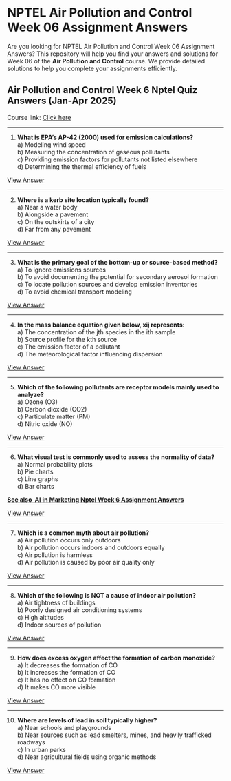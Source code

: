 # NPTEL Air Pollution and Control Week 06 Assignment Answers

Are you looking for NPTEL Air Pollution and Control Week 06 Assignment Answers? This repository will help you find your answers and solutions for Week 06 of the **Air Pollution and Control** course. We provide detailed solutions to help you complete your assignments efficiently.

## Air Pollution and Control Week 6 Nptel Quiz Answers (Jan-Apr 2025)

Course link: [Click here](https://onlinecourses.nptel.ac.in/noc25_ce04/course)

***

1. **What is EPA’s AP-42 (2000) used for emission calculations?**\
   a) Modeling wind speed\
   b) Measuring the concentration of gaseous pollutants\
   c) Providing emission factors for pollutants not listed elsewhere\
   d) Determining the thermal efficiency of fuels

[View Answer](https://my.progiez.com/courses/air-pollution-and-control-nptel-answers/)

***

2. **Where is a kerb site location typically found?**\
   a) Near a water body\
   b) Alongside a pavement\
   c) On the outskirts of a city\
   d) Far from any pavement

[View Answer](https://my.progiez.com/courses/air-pollution-and-control-nptel-answers/)

***

3. **What is the primary goal of the bottom-up or source-based method?**\
   a) To ignore emissions sources\
   b) To avoid documenting the potential for secondary aerosol formation\
   c) To locate pollution sources and develop emission inventories\
   d) To avoid chemical transport modeling

[View Answer](https://my.progiez.com/courses/air-pollution-and-control-nptel-answers/)

***

4. **In the mass balance equation given below, xij represents:**\
   a) The concentration of the jth species in the ith sample\
   b) Source profile for the kth source\
   c) The emission factor of a pollutant\
   d) The meteorological factor influencing dispersion

[View Answer](https://my.progiez.com/courses/air-pollution-and-control-nptel-answers/)

***

5. **Which of the following pollutants are receptor models mainly used to analyze?**\
   a) Ozone (O3)\
   b) Carbon dioxide (CO2)\
   c) Particulate matter (PM)\
   d) Nitric oxide (NO)

[View Answer](https://my.progiez.com/courses/air-pollution-and-control-nptel-answers/)

***

6. **What visual test is commonly used to assess the normality of data?**\
   a) Normal probability plots\
   b) Pie charts\
   c) Line graphs\
   d) Bar charts

[****See also**  **AI in Marketing Nptel Week 6 Assignment Answers****](https://progiez.com/ai-in-marketing-nptel-week-6-assignment-answers)

[View Answer](https://my.progiez.com/courses/air-pollution-and-control-nptel-answers/)

***

7. **Which is a common myth about air pollution?**\
   a) Air pollution occurs only outdoors\
   b) Air pollution occurs indoors and outdoors equally\
   c) Air pollution is harmless\
   d) Air pollution is caused by poor air quality only

[View Answer](https://my.progiez.com/courses/air-pollution-and-control-nptel-answers/)

***

8. **Which of the following is NOT a cause of indoor air pollution?**\
   a) Air tightness of buildings\
   b) Poorly designed air conditioning systems\
   c) High altitudes\
   d) Indoor sources of pollution

[View Answer](https://my.progiez.com/courses/air-pollution-and-control-nptel-answers/)

***

9. **How does excess oxygen affect the formation of carbon monoxide?**\
   a) It decreases the formation of CO\
   b) It increases the formation of CO\
   c) It has no effect on CO formation\
   d) It makes CO more visible

[View Answer](https://my.progiez.com/courses/air-pollution-and-control-nptel-answers/)

***

10. **Where are levels of lead in soil typically higher?**\
    a) Near schools and playgrounds\
    b) Near sources such as lead smelters, mines, and heavily trafficked roadways\
    c) In urban parks\
    d) Near agricultural fields using organic methods

[View Answer](https://my.progiez.com/courses/air-pollution-and-control-nptel-answers/)
